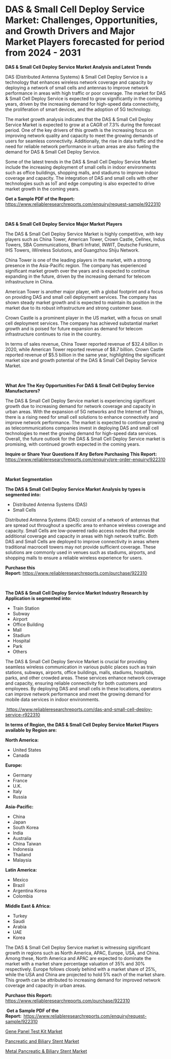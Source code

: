 <p><h1>DAS & Small Cell Deploy Service Market: Challenges, Opportunities, and Growth Drivers and Major Market Players forecasted for period from 2024 - 2031</h1></p><p><strong>DAS & Small Cell Deploy Service Market Analysis and Latest Trends</strong></p>
<p><p>DAS (Distributed Antenna Systems) & Small Cell Deploy Service is a technology that enhances wireless network coverage and capacity by deploying a network of small cells and antennas to improve network performance in areas with high traffic or poor coverage. The market for DAS & Small Cell Deploy Service is expected to grow significantly in the coming years, driven by the increasing demand for high-speed data connectivity, the proliferation of smart devices, and the adoption of 5G technology.</p><p>The market growth analysis indicates that the DAS & Small Cell Deploy Service Market is expected to grow at a CAGR of 7.3% during the forecast period. One of the key drivers of this growth is the increasing focus on improving network quality and capacity to meet the growing demands of users for seamless connectivity. Additionally, the rise in data traffic and the need for reliable network performance in urban areas are also fueling the demand for DAS & Small Cell Deploy Service.</p><p>Some of the latest trends in the DAS & Small Cell Deploy Service Market include the increasing deployment of small cells in indoor environments such as office buildings, shopping malls, and stadiums to improve indoor coverage and capacity. The integration of DAS and small cells with other technologies such as IoT and edge computing is also expected to drive market growth in the coming years.</p></p>
<p><strong>Get a Sample PDF of the Report:&nbsp;</strong> <a href="https://www.reliableresearchreports.com/enquiry/request-sample/922310">https://www.reliableresearchreports.com/enquiry/request-sample/922310</a></p>
<p>&nbsp;</p>
<p><strong>DAS & Small Cell Deploy Service Major Market Players</strong></p>
<p><p>The DAS & Small Cell Deploy Service Market is highly competitive, with key players such as China Tower, American Tower, Crown Castle, Cellnex, Indus Towers, SBA Communications, Bharti Infratel, INWIT, Deutsche Funkturm, IHS Towers, iWireless Solutions, and Guangzhou Shiju Network.</p><p>China Tower is one of the leading players in the market, with a strong presence in the Asia-Pacific region. The company has experienced significant market growth over the years and is expected to continue expanding in the future, driven by the increasing demand for telecom infrastructure in China.</p><p>American Tower is another major player, with a global footprint and a focus on providing DAS and small cell deployment services. The company has shown steady market growth and is expected to maintain its position in the market due to its robust infrastructure and strong customer base.</p><p>Crown Castle is a prominent player in the US market, with a focus on small cell deployment services. The company has achieved substantial market growth and is poised for future expansion as demand for telecom infrastructure continues to rise in the country.</p><p>In terms of sales revenue, China Tower reported revenue of $32.4 billion in 2020, while American Tower reported revenue of $8.7 billion. Crown Castle reported revenue of $5.5 billion in the same year, highlighting the significant market size and growth potential of the DAS & Small Cell Deploy Service Market.</p></p>
<p>&nbsp;</p>
<p><strong>What Are The Key Opportunities For DAS & Small Cell Deploy Service Manufacturers?</strong></p>
<p><p>The DAS & Small Cell Deploy Service market is experiencing significant growth due to increasing demand for network coverage and capacity in urban areas. With the expansion of 5G networks and the Internet of Things, there is a rising need for small cell solutions to enhance connectivity and improve network performance. The market is expected to continue growing as telecommunications companies invest in deploying DAS and small cell technologies to meet the growing demand for high-speed data services. Overall, the future outlook for the DAS & Small Cell Deploy Service market is promising, with continued growth expected in the coming years.</p></p>
<p><strong>Inquire or Share Your Questions If Any Before Purchasing This Report:</strong> <a href="https://www.reliableresearchreports.com/enquiry/pre-order-enquiry/922310">https://www.reliableresearchreports.com/enquiry/pre-order-enquiry/922310</a></p>
<p>&nbsp;</p>
<p><strong>Market Segmentation</strong></p>
<p><strong>The DAS & Small Cell Deploy Service Market Analysis by types is segmented into:</strong></p>
<p><ul><li>Distributed Antenna Systems (DAS)</li><li>Small Cells</li></ul></p>
<p><p>Distributed Antenna Systems (DAS) consist of a network of antennas that are spread out throughout a specific area to enhance wireless coverage and capacity. Small Cells are low-powered radio access nodes that provide additional coverage and capacity in areas with high network traffic. Both DAS and Small Cells are deployed to improve connectivity in areas where traditional macrocell towers may not provide sufficient coverage. These solutions are commonly used in venues such as stadiums, airports, and shopping malls to ensure a reliable wireless experience for users.</p></p>
<p><strong>Purchase this Report:&nbsp;</strong><a href="https://www.reliableresearchreports.com/purchase/922310">https://www.reliableresearchreports.com/purchase/922310</a></p>
<p>&nbsp;</p>
<p><strong>The DAS & Small Cell Deploy Service Market Industry Research by Application is segmented into:</strong></p>
<p><ul><li>Train Station</li><li>Subway</li><li>Airport</li><li>Office Building</li><li>Mall</li><li>Stadium</li><li>Hospital</li><li>Park</li><li>Others</li></ul></p>
<p><p>The DAS & Small Cell Deploy Service Market is crucial for providing seamless wireless communication in various public places such as train stations, subways, airports, office buildings, malls, stadiums, hospitals, parks, and other crowded areas. These services enhance network coverage and capacity, ensuring reliable connectivity for both customers and employees. By deploying DAS and small cells in these locations, operators can improve network performance and meet the growing demand for mobile data services in indoor environments.</p></p>
<p><a href="https://www.reliableresearchreports.com/das-and-small-cell-deploy-service-r922310">&nbsp;https://www.reliableresearchreports.com/das-and-small-cell-deploy-service-r922310</a></p>
<p><strong>In terms of Region, the DAS & Small Cell Deploy Service Market Players available by Region are:</strong></p>
<p>
    <p> <strong> North America: </strong>
        <ul>
            <li>United States</li>
            <li>Canada</li>
        </ul>
        </p> 
    <p> <strong> Europe: </strong>
        <ul>
            <li>Germany</li>
            <li>France</li>
            <li>U.K.</li>
            <li>Italy</li>
            <li>Russia</li>
        </ul>
        </p> 
    <p> <strong> Asia-Pacific: </strong>
        <ul>
            <li>China</li>
            <li>Japan</li>
            <li>South Korea</li>
            <li>India</li>
            <li>Australia</li>
            <li>China Taiwan</li>
            <li>Indonesia</li>
            <li>Thailand</li>
            <li>Malaysia</li>
        </ul>
        </p> 
    <p> <strong> Latin America: </strong>
        <ul>
            <li>Mexico</li>
            <li>Brazil</li>
            <li>Argentina Korea</li>
            <li>Colombia</li>
        </ul>
        </p> 
    <p> <strong> Middle East & Africa: </strong>
        <ul>
            <li>Turkey</li>
            <li>Saudi</li>
            <li>Arabia</li>
            <li>UAE</li>
            <li>Korea</li>
        </ul>
    </p>
    </p>
<p><p>The DAS & Small Cell Deploy Service market is witnessing significant growth in regions such as North America, APAC, Europe, USA, and China. Among these, North America and APAC are expected to dominate the market with a market share percentage valuation of 35% and 30% respectively. Europe follows closely behind with a market share of 25%, while the USA and China are projected to hold 5% each of the market share. This growth can be attributed to increasing demand for improved network coverage and capacity in urban areas.</p></p>
<p><strong>Purchase this Report: </strong><a href="https://www.reliableresearchreports.com/purchase/922310">https://www.reliableresearchreports.com/purchase/922310</a></p>
<p>&nbsp;<strong>Get a Sample PDF of the Report:&nbsp;&nbsp;</strong><a href="https://www.reliableresearchreports.com/enquiry/request-sample/922310">https://www.reliableresearchreports.com/enquiry/request-sample/922310</a></p>
<p><strong></strong></p>
<p><p><a href="https://github.com/Glendatilghmankmgz0rbhwpy/Market-Research-Report-List-3/blob/main/gene-panel-test-kit-market.md">Gene Panel Test Kit Market</a></p><p><a href="https://github.com/dx0328/Market-Research-Report-List-3/blob/main/pancreatic-and-biliary-stent-market.md">Pancreatic and Biliary Stent Market</a></p><p><a href="https://github.com/DeonteStanton2023/Market-Research-Report-List-1/blob/main/metal-pancreatic-biliary-stent-market.md">Metal Pancreatic & Biliary Stent Market</a></p></p>